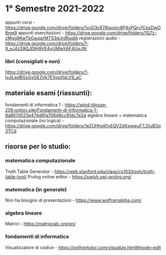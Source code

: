 # 1° Semestre 2021-2022
appunti corsi - https://drive.google.com/drive/folders/1vxD3c678juomc8P4xPQry1CpsDwO8nm9
appunti esercitazioni - https://drive.google.com/drive/folders/1Q7z-zMgg9KwTbGaujarMTS3dJrdRuidA
registrazioni audio - https://drive.google.com/drive/folders/1-9_eJ4z39QJDtH9VE4yUMleXAF4UqJ9t

### libri (consigliati e non)
https://drive.google.com/drive/folders/1-lyJiLedBGsGvGE2Vk7E1mpI1qLV9_aC

## materiale esami (riassunti):
fondamenti di informatica 1 - https://wind-blouse-209.notion.site/Fondamenti-di-Informatica-1-8a867d523e474d6fa70648cc91dc7e2d
algebra lineare + matematica computazionale (no logica) - https://drive.google.com/drive/folders/1eZUHtg40yEQVZdXxwwuF7_GluB3q3TCd

## risorse per lo studio:
### matematica computazionale
Truth Table Generator - https://web.stanford.edu/class/cs103/tools/truth-table-tool/
Prolog online editor - https://swish.swi-prolog.org/

### matematica (in generale)
Non ha bisogno di presentazioni - https://www.wolframalpha.com/

### algebra lineare
Matrici - https://matrixcalc.org/en/

### fondamenti di informatica
Visualizzatore di codice - https://pythontutor.com/visualize.html#mode=edit
